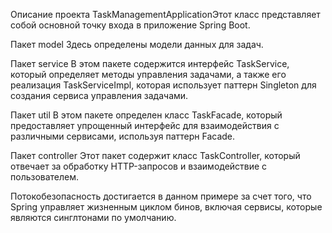 
Описание проекта
TaskManagementApplicationЭтот класс представляет собой основной точку входа в приложение Spring Boot.

Пакет model Здесь определены модели данных для задач.

Пакет service В этом пакете содержится интерфейс TaskService, который определяет методы управления задачами, а также его реализация TaskServiceImpl, которая использует паттерн Singleton для создания сервиса управления задачами.

Пакет util В этом пакете определен класс TaskFacade, который предоставляет упрощенный интерфейс для взаимодействия с различными сервисами, используя паттерн Facade.

Пакет controller Этот пакет содержит класс TaskController, который отвечает за обработку HTTP-запросов и взаимодействие с пользователем.

Потокобезопасность достигается в данном примере за счет того, что Spring управляет жизненным циклом бинов, включая сервисы, которые являются синглтонами по умолчанию.
